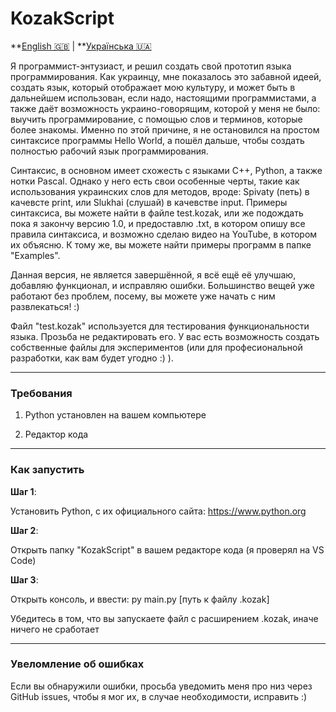 # KozakScript

**[English 🇬🇧](README.md) | **[Українська 🇺🇦](README.uk.md)

Я программист-энтузиаст, и решил создать свой прототип языка программирования. Как украинцу, мне показалось это забавной идеей, создать язык, который отображает мою культуру, и может быть в дальнейшем использован, если надо, настоящими программистами, а также даёт возможность украино-говорящим, которой у меня не было: выучить программирование, с помощью слов и терминов, которые более знакомы. Именно по этой причине, я не остановился на простом синтаксисе программы Hello World, а пошёл дальше, чтобы создать полностью рабочий язык программирования.

Синтаксис, в основном имеет схожесть с языками С++, Python, а также нотки Pascal. Однако у него есть свои особенные черты, такие как использования украинских слов для методов, вроде: Spivaty (петь) в качевсте print, или Slukhai (слушай) в качевстве input. Примеры синтаксиса, вы можете найти в файле test.kozak, или же подождать пока я закончу версию 1.0, и предоставлю .txt, в котором опишу все правила синтаксиса, и возможно сделаю видео на YouTube, в котором их объясню. К тому же, вы можете найти примеры программ в папке "Examples".

Данная версия, не является завершённой, я всё ещё её улучшаю, добавляю функционал, и исправляю ошибки. Большинство вещей уже работают без проблем, посему, вы можете уже начать с ним развлекаться! :)

Файл "test.kozak" используется для тестирования функциональности языка. Прозьба не редактировать его. У вас есть возможность создать собственные файлы для экспериментов (или для професиональной разработки, как вам будет угодно :) ).

___

### Требования

1. Python установлен на вашем компьютере

2. Редактор кода

___

### Как запустить

**Шаг 1**:

Установить Python, с их официального сайта: https://www.python.org

**Шаг 2**:

Открыть папку "KozakScript" в вашем редакторе кода (я проверял на VS Code)

**Шаг 3**:

Открыть консоль, и ввести: py main.py [путь к файлу .kozak] 

Убедитесь в том, что вы запускаете файл с расширением .kozak, иначе ничего не сработает

___

### Увеломление об ошибках

Если вы обнаружили ошибки, просьба уведомить меня про низ через GitHub issues, чтобы я мог их, в случае необходимости, исправить :)
